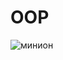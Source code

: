 # OOP
![минион](https://user-images.githubusercontent.com/92860420/226701387-55948139-1046-4cd0-8680-fad66430aaab.JPG)
